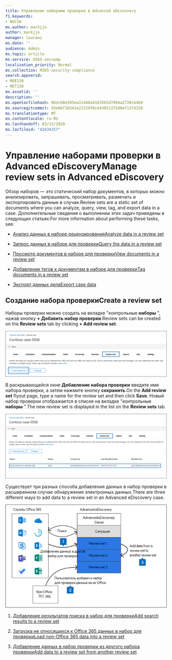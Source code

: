 ```yaml
---
title: Управление наборами проверки в Advanced eDiscovery
f1.keywords:
- NOCSH
ms.author: markjjo
author: markjjo
manager: laurawi
ms.date: ''
audience: Admin
ms.topic: article
ms.service: O365-seccomp
localization_priority: Normal
ms.collection: M365-security-compliance
search.appverid:
- MOE150
- MET150
ms.assetid: ''
description: ''
ms.openlocfilehash: 06dc88e395ea31d40a4163565d7894a2720cb469
ms.sourcegitcommit: 93e6bf1b541e22129f8c443051375d0ef1374150
ms.translationtype: MT
ms.contentlocale: ru-RU
ms.lasthandoff: 03/13/2020
ms.locfileid: "42634257"
---
```

# <a name="manage-review-sets-in-advanced-ediscovery"></a><span data-ttu-id="d7f07-102">Управление наборами проверки в Advanced eDiscovery</span><span class="sxs-lookup"><span data-stu-id="d7f07-102">Manage review sets in Advanced eDiscovery</span></span>

<span data-ttu-id="d7f07-103">Обзор наборов — это статический набор документов, в которых можно анализировать, запрашивать, просматривать, размечать и экспортировать данные в случае.</span><span class="sxs-lookup"><span data-stu-id="d7f07-103">Review sets are a static set of documents where you can analyze, query, view, tag, and export data in a case.</span></span> <span data-ttu-id="d7f07-104">Дополнительные сведения о выполнении этих задач приведены в следующих статьях:</span><span class="sxs-lookup"><span data-stu-id="d7f07-104">For more information about performing these tasks, see:</span></span>

- [<span data-ttu-id="d7f07-105">Анализ данных в наборе рецензирования</span><span class="sxs-lookup"><span data-stu-id="d7f07-105">Analyze data in a review set</span></span>](analyzing-data-in-review-set.md)

- [<span data-ttu-id="d7f07-106">Запрос данных в наборе для проверки</span><span class="sxs-lookup"><span data-stu-id="d7f07-106">Query the data in a review set</span></span>](review-set-search.md)

- [<span data-ttu-id="d7f07-107">Просмотр документов в наборе для проверки</span><span class="sxs-lookup"><span data-stu-id="d7f07-107">View documents in a review set</span></span>](view-documents-in-review-set.md)

- [<span data-ttu-id="d7f07-108">Добавление тегов к документам в наборе для проверки</span><span class="sxs-lookup"><span data-stu-id="d7f07-108">Tag documents in a review set</span></span>](tagging-documents.md)

- [<span data-ttu-id="d7f07-109">Экспорт данных дела</span><span class="sxs-lookup"><span data-stu-id="d7f07-109">Export case data</span></span>](exporting-data-ediscover20.md)

## <a name="create-a-review-set"></a><span data-ttu-id="d7f07-110">Создание набора проверки</span><span class="sxs-lookup"><span data-stu-id="d7f07-110">Create a review set</span></span>

<span data-ttu-id="d7f07-111">Наборы проверки можно создать на вкладке "контрольные **наборы** ", нажав кнопку **+ Добавить набор проверки**.</span><span class="sxs-lookup"><span data-stu-id="d7f07-111">Review sets can be created on the **Review sets** tab by clicking **+ Add review set**.</span></span>

![Добавление набора проверок](../media/f45c51d9-585d-47d1-b7fb-0288715e0b6a.png)

<span data-ttu-id="d7f07-113">В раскрывающейся окне **Добавление набора проверки** введите имя набора проверки, а затем нажмите кнопку **сохранить**.</span><span class="sxs-lookup"><span data-stu-id="d7f07-113">On the **Add review set** flyout page, type a name for the review set and then click **Save**.</span></span> <span data-ttu-id="d7f07-114">Новый набор проверки отображается в списке на вкладке "контрольные **наборы** ".</span><span class="sxs-lookup"><span data-stu-id="d7f07-114">The new review set is displayed in the list on the **Review sets** tab.</span></span>

![Новый набор проверок, указанный на вкладке "набор проверки"](../media/AeDnewreviewset.png)

<span data-ttu-id="d7f07-116">Существует три разных способа добавления данных в набор проверки в расширенном случае обнаружения электронных данных.</span><span class="sxs-lookup"><span data-stu-id="d7f07-116">There are three different ways to add data to a review set in an Advanced eDiscovery case.</span></span>

![Три способа добавления к наборам рецензирования](../media/1f1f4efd-c03b-4255-bc3d-df358e56549c.png)

1. [<span data-ttu-id="d7f07-118">Добавление результатов поиска в набор для проверки</span><span class="sxs-lookup"><span data-stu-id="d7f07-118">Add search results to a review set</span></span>](add-data-to-review-set.md)

2. [<span data-ttu-id="d7f07-119">Загрузка не относящихся к Office 365 данных в набор для проверки</span><span class="sxs-lookup"><span data-stu-id="d7f07-119">Load non-Office 365 data into a review set</span></span>](load-non-office365-data.md)

3. [<span data-ttu-id="d7f07-120">Добавление данных в набор проверки из другого набора проверки</span><span class="sxs-lookup"><span data-stu-id="d7f07-120">Add data to a review set from another review set</span></span>](add-data-to-review-set-from-another-review-set.md)
